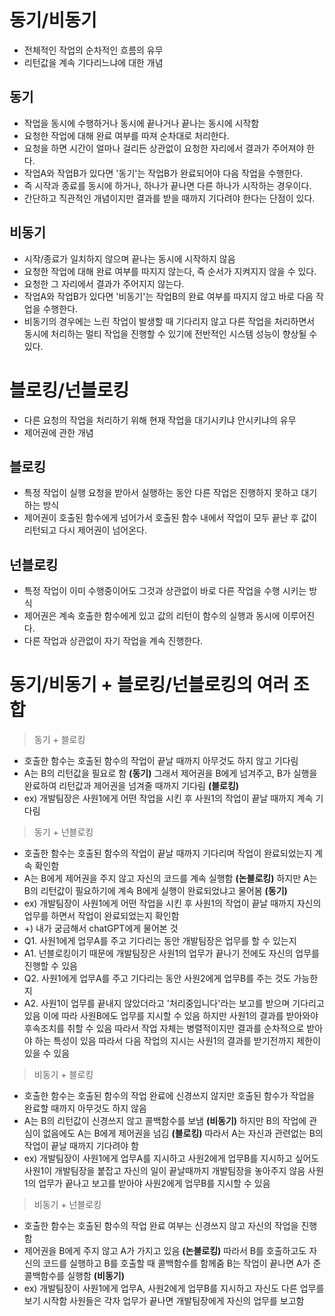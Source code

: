 # 동기/비동기
- 전체적인 작업의 순차적인 흐름의 유무
- 리턴값을 계속 기다리느냐에 대한 개념

## 동기
- 작업을 동시에 수행하거나 동시에 끝나거나 끝나는 동시에 시작함
- 요청한 작업에 대해 완료 여부를 따져 순차대로 처리한다.
- 요청을 하면 시간이 얼마나 걸리든 상관없이 요청한 자리에서 결과가 주어져야 한다.
- 작업A와 작업B가 있다면 '동기'는 작업B가 완료되어야 다음 작업을 수행한다. 
- 즉 시작과 종료를 동시에 하거나, 하나가 끝나면 다른 하나가 시작하는 경우이다.
- 간단하고 직관적인 개념이지만 결과를 받을 때까지 기다려야 한다는 단점이 있다.

## 비동기
- 시작/종료가 일치하지 않으며 끝나는 동시에 시작하지 않음
- 요청한 작업에 대해 완료 여부를 따지지 않는다, 즉 순서가 지켜지지 않을 수 있다.
- 요청한 그 자리에서 결과가 주어지지 않는다.
- 작업A와 작업B가 있다면 '비동기'는 작업B의 완료 여부를 따지지 않고 바로 다음 작업을 수행한다.
- 비동기의 경우에는 느린 작업이 발생할 때 기다리지 않고 다른 작업을 처리하면서 동시에 처리하는 멀티 작업을 진행할 수 있기에 전반적인 시스템 성능이 향상될 수 있다.



# 블로킹/넌블로킹
- 다른 요청의 작업을 처리하기 위해 현재 작업을 대기시키냐 안시키냐의 유무
- 제어권에 관한 개념

## 블로킹
- 특정 작업이 실행 요청을 받아서 실행하는 동안 다른 작업은 진행하지 못하고 대기하는 방식
- 제어권이 호출된 함수에게 넘어가서 호출된 함수 내에서 작업이 모두 끝난 후 값이 리턴되고 다시 제어권이 넘어온다.

## 넌블로킹
- 특정 작업이 이미 수행중이어도 그것과 상관없이 바로 다른 작업을 수행 시키는 방식
- 제어권은 계속 호출한 함수에게 있고 값의 리턴이 함수의 실행과 동시에 이루어진다.
- 다른 작업과 상관없이 자기 작업을 계속 진행한다.


# 동기/비동기 + 블로킹/넌블로킹의 여러 조합
> 동기 + 블로킹
- 호출한 함수는 호출된 함수의 작업이 끝날 때까지 아무것도 하지 않고 기다림
- A는 B의 리턴값을 필요로 함 **(동기)** 그래서 제어권을 B에게 넘겨주고, B가 실행을 완료하여 리턴값과 제어권을 넘겨줄 때까지 기다림 **(블로킹)**
- ex) 개발팀장은 사원1에게 어떤 작업을 시킨 후 사원1의 작업이 끝날 때까지 계속 기다림

> 동기 + 넌블로킹
- 호출한 함수는 호출된 함수의 작업이 끝날 때까지 기다리며 작업이 완료되었는지 계속 확인함
- A는 B에게 제어권을 주지 않고 자신의 코드를 계속 실행함 **(논블로킹)** 하지만 A는 B의 리턴값이 필요하기에 계속 B에게 실행이 완료되었냐고 물어봄 **(동기)**
- ex) 개발팀장이 사원1에게 어떤 작업을 시킨 후 사원1의 작업이 끝날 때까지 자신의 업무를 하면서 작업이 완료되었는지 확인함
- +) 내가 궁금해서 chatGPT에게 물어본 것 
- Q1. 사원1에게 업무A를 주고 기다리는 동안 개발팀장은 업무를 할 수 있는지
- A1. 넌블로킹이기 때문에 개발팀장은 사원1의 업무가 끝나기 전에도 자신의 업무를 진행할 수 있음
- Q2. 사원1에게 업무A를 주고 기다리는 동안 사원2에게 업무B를 주는 것도 가능한지
- A2. 사원1이 업무를 끝내지 않았더라고 '처리중입니다'라는 보고를 받으며 기다리고 있음 이에 따라 사원B에도 업무를 지시할 수 있음 하지만 사원1의 결과를 받아와야 후속조치를 취할 수 있음 따라서 작업 자체는 병렬적이지만 결과를 순차적으로 받아야 하는 특성이 있음 따라서 다음 작업의 지시는 사원1의 결과를 받기전까지 제한이 있을 수 있음

> 비동기 + 블로킹
- 호출한 함수는 호출된 함수의 작업 완료에 신경쓰지 않지만 호출된 함수가 작업을 완료할 때까지 아무것도 하지 않음
- A는 B의 리턴값이 신경쓰지 않고 콜백함수를 보냄 **(비동기)** 하지만 B의 작업에 관심이 없음에도 A는 B에게 제어권을 넘김 **(블로킹)** 따라서 A는 자신과 관련없는 B의 작업이 끝날 때까지 기다려야 함
- ex) 개발팀장이 사원1에게 업무A를 지시하고 사원2에게 업무B를 지시하고 싶어도 사원1이 개발팀장을 붙잡고 자신의 일이 끝날때까지 개발팀장을 놓아주지 않음 사원1의 업무가 끝나고 보고를 받아야 사원2에게 업무B를 지시할 수 있음

> 비동기 + 넌블로킹
- 호출한 함수는 호출된 함수의 작업 완료 여부는 신경쓰지 않고 자신의 작업을 진행함
- 제어권을 B에게 주지 않고 A가 가지고 있음 **(논블로킹)** 따라서 B를 호출하고도 자신의 코드를 실행하고 B를 호출할 때 콜백함수를 함께줌 B는 작업이 끝나면 A가 준 콜백함수를 실행함 **(비동기)**
- ex) 개발팀장이 사원1에게 업무A, 사원2에게 업무B를 지시하고 자신도 다른 업무를 보기 시작함 사원들은 각자 업무가 끝나면 개발팀장에게 자신의 업무를 보고함